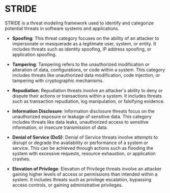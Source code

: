 # STRIDE 
STRIDE is a threat modeling framework used to identify and categorize potential threats in software systems and applications.

- **Spoofing**: This threat category focuses on the ability of an attacker to impersonate or masquerade as a legitimate user, system, or entity. It includes threats such as identity spoofing, IP address spoofing, or application spoofing.


- **Tampering**: Tampering refers to the unauthorized modification or alteration of data, configurations, or code within a system. This category includes threats like unauthorized data modification, code injection, or tampering with cryptographic mechanisms.


- **Repudiation**: Repudiation threats involve an attacker's ability to deny or dispute their actions or transactions within a system. It includes threats such as transaction repudiation, log manipulation, or falsifying evidence.

- **Information Disclosure**: Information disclosure threats focus on the unauthorized exposure or leakage of sensitive data. This category includes threats like data leaks, unauthorized access to sensitive information, or insecure transmission of data.

- **Denial of Service (DoS)**: Denial of Service threats involve attempts to disrupt or degrade the availability or performance of a system or service. This can be achieved through actions such as flooding the system with excessive requests, resource exhaustion, or application crashes.


- **Elevation of Privilege**: Elevation of Privilege threats involve an attacker gaining higher levels of access or permissions than intended within a system. It includes threats such as privilege escalation, bypassing access controls, or gaining administrative privileges.
